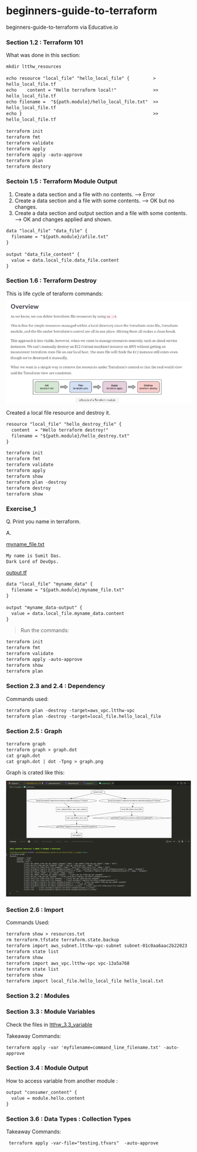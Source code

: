 # beginners-guide-to-terraform

beginners-guide-to-terraform via Educative.io

### Section 1.2 : Terraform 101

What was done in this section:

```
mkdir ltthw_resources 

echo resource "local_file" "hello_local_file" {         >    hello_local_file.tf
echo    content = "Hello terraform local!"              >>   hello_local_file.tf
echo filename =  "${path.module}/hello_local_file.txt"  >>   hello_local_file.tf
echo }                                                  >>   hello_local_file.tf

terraform init
terraform fmt
terraform validate
terraform apply
terraform apply -auto-approve
terraform plan
terraform destory
```

### Sectoin 1.5 : Terraform Module Output

1. Create a data section and a file with no contents. --> Error
2. Create a data section and a file with some contents. --> OK but no changes.
3. Create a data section and output section and a file with some contents. --> OK and changes applied and shown.

```
data "local_file" "data_file" {
  filename = "${path.module}/afile.txt"
}

output "data_file_content" {
  value = data.local_file.data_file.content
}
```

### Section 1.6 : Terraform Destroy

This is life cycle of teraform commands:

![](images/TerraformCycleOverview.jpg)

Created a local file resource and destroy it.

```
resource "local_file" "hello_destroy_file" {
  content  = "Hello terraform destroy!"
  filename = "${path.module}/hello_destroy.txt"
}
```

```
terraform init
terraform fmt
terraform validate
terraform apply
terraform show
terraform plan -destroy
terraform destroy
terraform show
```

### Exercise_1

Q. Print you name in terraform.

A.

<ins>myname_file.txt</ins>

```
My name is Sumit Das.
Dark Lord of DevOps.
```

<ins>output.tf</ins>

```
data "local_file" "myname_data" {
  filename = "${path.module}/myname_file.txt"
}

output "myname_data-output" {
  value = data.local_file.myname_data.content
}
```

> Run the commands:

```
terraform init
terraform fmt
terraform validate
terraform apply -auto-approve
terraform show
terraform plan
```

### Section 2.3 and 2.4 : Dependency

Commands used:

```
terraform plan -destroy -target=aws_vpc.ltthw-vpc
terraform plan -destroy -target=local_file.hello_local_file
```
### Section 2.5 : Graph

```
terraform graph
terraform graph > graph.dot
cat graph.dot
cat graph.dot | dot -Tpng > graph.png
```

Graph is crated like this:

![](images/TerraformGraph.jpg)

### Section 2.6 : Import

Commands Used:
```
terraform show > resources.txt
rm terraform.tfstate terraform.state.backup
terraform import aws_subnet.ltthw-vpc-subnet subnet-01c0aa6aac2b22023
terraform state list
terraform show 
terraform import aws_vpc.ltthw-vpc vpc-13a5a768
terraform state list
terraform show
terraform import local_file.hello_local_file hello_local.txt
```

### Section 3.2 : Modules
### Section 3.3 : Module Variables

Check the files in [ltthw_3.3_variable](ltthw_3.3_variable/variable_module_consumer/variable_module_consumer.tf)

Takeaway Commands:

```
terraform apply -var 'myfilename=command_line_filename.txt' -auto-approve 
```

### Section 3.4 : Module Output

How to access variable from another module :

```
output "consumer_content" {
  value = module.hello.content
}
```

### Section 3.6 : Data Types : Collection Types

Takeaway Commands:

```
 terraform apply -var-file="testing.tfvars"  -auto-approve
```